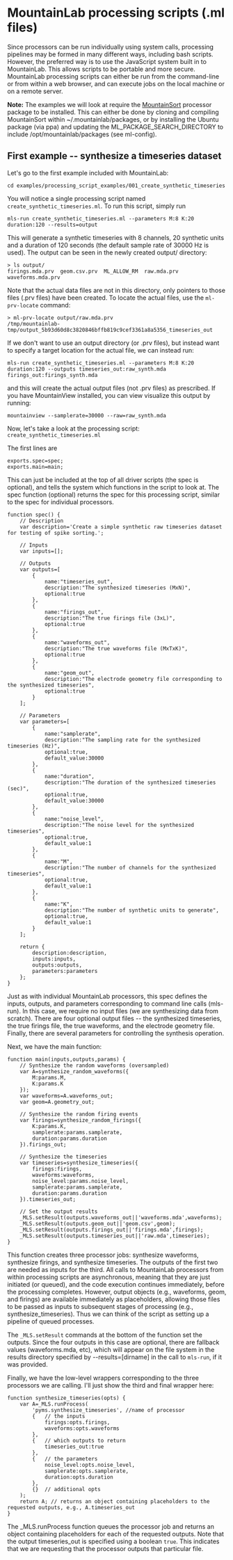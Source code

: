 # MountainLab processing scripts (.ml files)


Since processors can be run individually using system calls, processing pipelines may be formed in many different ways, including bash scripts. However, the preferred way is to use the JavaScript system built in to MountainLab. This allows scripts to be portable and more secure. MountainLab processing scripts can either be run from the command-line or from within a web browser, and can execute jobs on the local machine or on a remote server.

**Note:** The examples we will look at require the [MountainSort](https://github.com/flatironinstitute/mountainsort) processor package to be installed. This can either be done by cloning and compiling MountainSort within ~/.mountainlab/packages, or by installing the Ubuntu package (via ppa) and updating the ML_PACKAGE_SEARCH_DIRECTORY to include /opt/mountainlab/packages (see ml-config).

## First example -- synthesize a timeseries dataset

Let's go to the first example included with MountainLab:

```
cd examples/processing_script_examples/001_create_synthetic_timeseries
```

You will notice a single processing script named ```create_synthetic_timeseries.ml```. To run this script, simply run

```
mls-run create_synthetic_timeseries.ml --parameters M:8 K:20 duration:120 --results=output
```

This will generate a synthetic timeseries with 8 channels, 20 synthetic units and a duration of 120 seconds (the default sample rate of 30000 Hz is used). The output can be seen in the newly created output/ directory:

```
> ls output/
firings.mda.prv  geom.csv.prv  ML_ALLOW_RM  raw.mda.prv  waveforms.mda.prv
```

Note that the actual data files are not in this directory, only pointers to those files (.prv files) have been created. To locate the actual files, use the ```ml-prv-locate``` command:

```
> ml-prv-locate output/raw.mda.prv
/tmp/mountainlab-tmp/output_5b93d60d8c3820846bffb819c9cef3361a8a5356_timeseries_out
```

If we don't want to use an output directory (or .prv files), but instead want to specify a target location for the actual file, we can instead run:

```
mls-run create_synthetic_timeseries.ml --parameters M:8 K:20 duration:120 --outputs timeseries_out:raw_synth.mda firings_out:firings_synth.mda
```

and this will create the actual output files (not .prv files) as prescribed. If you have MountainView installed, you can view visualize this output by running:

```
mountainview --samplerate=30000 --raw=raw_synth.mda
```

Now, let's take a look at the processing script: ```create_synthetic_timeseries.ml```

The first lines are

```
exports.spec=spec;
exports.main=main;
```

This can just be included at the top of all driver scripts (the spec is optional), and tells the system which functions in the script to look at. The spec function (optional) returns the spec for this processing script, similar to the spec for individual processors.

```
function spec() {
	// Description
	var description='Create a simple synthetic raw timeseries dataset for testing of spike sorting.';

	// Inputs
	var inputs=[];

	// Outputs
	var outputs=[
		{
			name:"timeseries_out",
			description:"The synthesized timeseries (MxN)",
			optional:true
		},
		{
			name:"firings_out",
			description:"The true firings file (3xL)",
			optional:true
		},
		{
			name:"waveforms_out",
			description:"The true waveforms file (MxTxK)",
			optional:true
		},
		{
			name:"geom_out",
			description:"The electrode geometry file corresponding to the synthesized timeseries",
			optional:true
		}
	];

	// Parameters
	var parameters=[
		{
			name:"samplerate",
			description:"The sampling rate for the synthesized timeseries (Hz)",
			optional:true,
			default_value:30000
		},
		{
			name:"duration",
			description:"The duration of the synthesized timeseries (sec)",
			optional:true,
			default_value:30000
		},
		{
			name:"noise_level",
			description:"The noise level for the synthesized timeseries",
			optional:true,
			default_value:1
		},
		{
			name:"M",
			description:"The number of channels for the synthesized timeseries",
			optional:true,
			default_value:1
		},
		{
			name:"K",
			description:"The number of synthetic units to generate",
			optional:true,
			default_value:1
		}
	];

	return {
		description:description,
		inputs:inputs,
		outputs:outputs,
		parameters:parameters
	};
}
```

Just as with individual MountainLab processors, this spec defines the inputs, outputs, and parameters corresponding to command line calls (mls-run). In this case, we require no input files (we are synthesizing data from scratch). There are four optional output files -- the synthesized timeseries, the true firings file, the true waveforms, and the electrode geometry file. Finally, there are several parameters for controlling the synthesis operation.

Next, we have the main function:

```
function main(inputs,outputs,params) {
	// Synthesize the random waveforms (oversampled)
	var A=synthesize_random_waveforms({
		M:params.M,
		K:params.K
	});
	var waveforms=A.waveforms_out;
	var geom=A.geometry_out;

	// Synthesize the random firing events
	var firings=synthesize_random_firings({
		K:params.K,
		samplerate:params.samplerate,
		duration:params.duration
	}).firings_out;

	// Synthesize the timeseries
	var timeseries=synthesize_timeseries({
		firings:firings,
		waveforms:waveforms,
		noise_level:params.noise_level,
		samplerate:params.samplerate,
		duration:params.duration
	}).timeseries_out;

	// Set the output results
	_MLS.setResult(outputs.waveforms_out||'waveforms.mda',waveforms);
	_MLS.setResult(outputs.geom_out||'geom.csv',geom);
	_MLS.setResult(outputs.firings_out||'firings.mda',firings);
	_MLS.setResult(outputs.timeseries_out||'raw.mda',timeseries);
}
```

This function creates three processor jobs: synthesize waveforms, synthesize firings, and synthesize timeseries. The outputs of the first two are needed as inputs for the third. All calls to MountainLab processors from within processing scripts are asynchronous, meaning that they are just initiated (or queued), and the code execution continues immediately, before the processing completes. However, output objects (e.g., waveforms, geom, and firings) are available immediately as placeholders, allowing those files to be passed as inputs to subsequent stages of processing (e.g., synthesize_timeseries). Thus we can think of the script as setting up a pipeline of queued processes.

The ```_MLS.setResult``` commands at the bottom of the function set the outputs. Since the four outputs in this case are optional, there are fallback values (waveforms.mda, etc), which will appear on the file system in the results directory specified by --results=[dirname] in the call to ```mls-run```, if it was provided.

Finally, we have the low-level wrappers corresponding to the three processors we are calling. I'll just show the third and final wrapper here:

```
function synthesize_timeseries(opts) {
	var A=_MLS.runProcess(
        'pyms.synthesize_timeseries', //name of processor
		{   // the inputs
			firings:opts.firings,
			waveforms:opts.waveforms
		},
		{   // which outputs to return
			timeseries_out:true
		},
		{   // the parameters
			noise_level:opts.noise_level,
			samplerate:opts.samplerate,
			duration:opts.duration
		},
		{}  // additional opts
	);
	return A; // returns an object containing placeholders to the requested outputs, e.g., A.timeseries_out
}
```

The _MLS.runProcess function queues the processor job and returns an object containing placeholders for each of the requested outputs. Note that the output timeseries_out is specified using a boolean ```true```. This indicates that we are requesting that the processor outputs that particular file.
